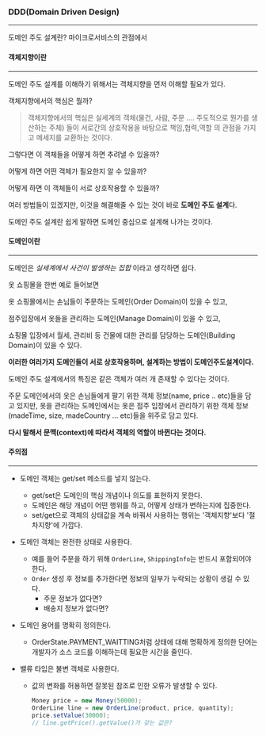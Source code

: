 ### DDD(Domain Driven Design)

------

도메인 주도 설계란? 마이크로서비스의 관점에서



#### 객체지향이란

------

도메인 주도 설계를 이해하기 위해서는 객체지향을 먼저 이해할 필요가 있다.

객체지향에서의 핵심은 뭘까?

> 객체지향에서의 핵심은 실세계의 객체(물건, 사람, 주문 .... 주도적으로 뭔가를 생산하는 주체) 들이
> 서로간의 상호작용을 바탕으로 책임,협력,역할 의 관점을 가지고 메세지를 교환하는 것이다.

그렇다면 이 객체들을 어떻게 하면 추려낼 수 있을까?

어떻게 하면 어떤 객체가 필요한지 알 수 있을까?

어떻게 하면 이 객체들이 서로 상호작용할 수 있을까?

 

여러 방법들이 있겠지만, 이것을 해결해줄 수 있는 것이 바로 **도메인 주도 설계**다.

도메인 주도 설계란 쉽게 말하면 도메인 중심으로 설계해 나가는 것이다.



#### 도메인이란

------

도메인은 *실세계에서 사건이 발생하는 집합* 이라고 생각하면 쉽다.

옷 쇼핑몰을 한번 예로 들어보면

옷 쇼핑몰에서는 손님들이 주문하는 도메인(Order Domain)이 있을 수 있고,

점주입장에서 옷들을 관리하는 도메인(Manage Domain)이 있을 수 있고,

쇼핑몰 입장에서 월세, 관리비 등 건물에 대한 관리를 담당하는 도메인(Building Domain)이 있을 수 있다.

**이러한 여러가지 도메인들이 서로 상호작용하며, 설계하는 방법이 도메인주도설계이다.** 

도메인 주도 설계에서의 특징은 같은 객체가 여러 개 존재할 수 있다는 것이다. 

주문 도메인에서의 옷은 손님들에게 팔기 위한 객체 정보(name, price .. etc)들을 담고 있지만, 옷을 관리하는 도메인에서는 옷은 점주 입장에서 관리하기 위한 객체 정보(madeTime, size, madeCountry ... etc)들을 위주로 담고 있다.

**다시 말해서 문맥(context)에 따라서 객체의 역할이 바뀐다는 것이다.**

#### 주의점

------

* 도메인 객체는 get/set 메소드를 넣지 않는다. 

  * get/set은 도메인의 핵심 개념이나 의도를 표현하지 못한다. 
  * 도메인은 해당 개념이 어떤 행위를 하고, 어떻게 상태가 변하는지에 집중한다.
  * set/get으로 객체의 상태값을 계속 바꿔서 사용하는 행위는 '객체지향'보다 '절차지향'에 가깝다.

* 도메인 객체는 완전한 상태로 사용한다. 

  * 예를 들어 주문을 하기 위해 `OrderLine`, `ShippingInfo`는 반드시 포함되어야 한다. 
  * `Order` 생성 후 정보를 추가한다면 정보의 일부가 누락되는 상황이 생길 수 있다. 
    * 주문 정보가 없다면?
    * 배송지 정보가 없다면?

* 도메인 용어를 명확히 정의한다. 

  * OrderState.PAYMENT_WAITTING처럼 상태에 대해 명확하게 정의한 단어는 개발자가 소스 코드를 이해하는데 필요한 시간을 줄인다.

* 밸류 타입은 불변 객체로 사용한다. 

  * 값의 변화를 허용하면 잘못된 참조로 인한 오류가 발생할 수 있다. 

    ```java
    Money price = new Money(50000);  
    OrderLine line = new OrderLine(product, price, quantity);  
    price.setValue(30000);
    // line.getPrice().getValue()가 갖는 값은?
    ```

    
